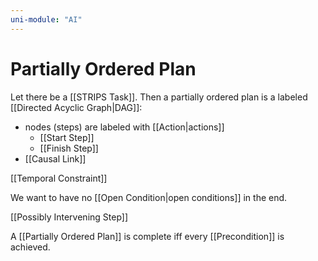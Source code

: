 ```yaml
---
uni-module: "AI"
---
```


# Partially Ordered Plan

Let there be a [[STRIPS Task]]. Then a partially ordered plan is a labeled [[Directed Acyclic Graph|DAG]]:

- nodes (steps) are labeled with [[Action|actions]]
  - [[Start Step]]
  - [[Finish Step]]
- [[Causal Link]]

[[Temporal Constraint]]

We want to have no [[Open Condition|open conditions]] in the end.

[[Possibly Intervening Step]]

A [[Partially Ordered Plan]] is complete iff every [[Precondition]] is achieved.
